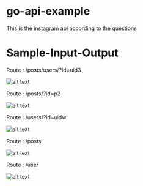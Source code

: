 # go-api-example

This is the instagram api according to the questions

# Sample-Input-Output

Route : /posts/users/?id=uid3

![alt text](https://res.cloudinary.com/blog2345/image/upload/v1633752666/Screenshot_from_2021-10-09_09-40-50_zhcxbj.png)

Route : /posts/?id=p2

![alt text](https://res.cloudinary.com/blog2345/image/upload/v1633752666/Screenshot_from_2021-10-09_09-40-48_ra24mx.png)

Route : /users/?id=uidw

![alt text](https://res.cloudinary.com/blog2345/image/upload/v1633752666/Screenshot_from_2021-10-09_09-40-44_d5glng.png)

Route : /posts

![alt text](https://res.cloudinary.com/blog2345/image/upload/v1633752666/Screenshot_from_2021-10-09_09-40-46_oxhqcq.png)

Route : /user

![alt text](https://res.cloudinary.com/blog2345/image/upload/v1633752666/Screenshot_from_2021-10-09_09-40-41_mkk8k6.png)
